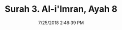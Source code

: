 ---
title       : "Surah 3. Al-i'Imran, Ayah 8"
date        : 7/25/2018 2:48:39 PM
draft       : false
type        : "quran"
layout      : "compare"
BookCode    : "CMP"
SurahNumber : "3"
AyahNumber  : "8"
TotalAyah   : "200"
---